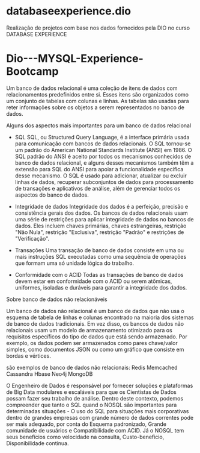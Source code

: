# databaseexperience.dio
 
Realização de projetos com base nos dados fornecidos pela DIO no curso DATABASE EXPERIENCE




# Dio---MYSQL-Experience-Bootcamp

Um banco de dados relacional é uma coleção de itens de dados com relacionamentos predefinidos entre si. Esses itens são organizados como um conjunto de tabelas com colunas e linhas. As tabelas são usadas para reter informações sobre os objetos a serem representados no banco de dados.

Alguns dos aspectos mais importantes para um banco de dados relacional

* SQL
SQL, ou Structured Query Language, é a interface primária usada para comunicação com bancos de dados relacionais. O SQL tornou-se um padrão do American National Standards Institute (ANSI) em 1986. O SQL padrão do ANSI é aceito por todos os mecanismos conhecidos de banco de dados relacional, e alguns desses mecanismos também têm a extensão para SQL do ANSI para apoiar a funcionalidade específica desse mecanismo. O SQL é usado para adicionar, atualizar ou excluir linhas de dados, recuperar subconjuntos de dados para processamento de transações e aplicativos de análise, além de gerenciar todos os aspectos do banco de dados.

* Integridade de dados
Integridade dos dados é a perfeição, precisão e consistência gerais dos dados. Os bancos de dados relacionais usam uma série de restrições para aplicar integridade de dados no bancos de dados. Eles incluem chaves primárias, chaves estrangeiras, restrição "Não Nula", restrição "Exclusiva", restrição "Padrão" e restrições de "Verificação".

* Transações
Uma transação de banco de dados consiste em uma ou mais instruções SQL executadas como uma sequência de operações que formam uma só unidade lógica do trabalho.

* Conformidade com o ACID
Todas as transações de banco de dados devem estar em conformidade com o ACID ou serem atômicas, uniformes, isoladas e duráveis para garantir a integridade dos dados.


Sobre banco de dados não relacionáveis

Um banco de dados não relacional é um banco de dados que não usa o esquema de tabela de linhas e colunas encontrado na maioria dos sistemas de banco de dados tradicionais. Em vez disso, os bancos de dados não relacionais usam um modelo de armazenamento otimizado para os requisitos específicos do tipo de dados que está sendo armazenado. Por exemplo, os dados podem ser armazenados como pares chave/valor simples, como documentos JSON ou como um gráfico que consiste em bordas e vértices.

são exemplos de banco de dados não relacionais: 
Redis
Memcached
Cassandra
Hbase
Neo4j
MongoDB


O	Engenheiro	de	Dados	é	responsável	por	fornecer	soluções e	plataformas	de	Big	Data	modulares	e	escaláveis	para	que	os	Cientistas	de	Dados	possam	fazer	seu	trabalho	de	análise. Dentro deste contexto, podemos compreender que tanto o SQL quand o NOSQL são importantes para determinadas situações - O uso do SQL para situações mais corporativas dentro de grandes empresas com grande número de dados correntes pode ser mais adequado, por conta do Esquema padronizado, Grande comunidade de usuários e Compatibilidade com ACID. Já o NOSQL tem seus benefícios como velocidade na consulta, Custo-beneficio, Disponibilidade contínua.
